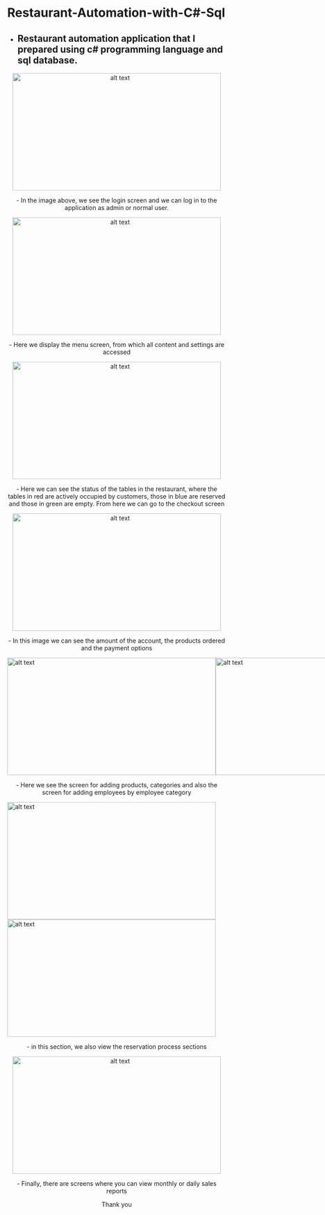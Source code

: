 # Restaurant-Automation-with-C#-Sql

- ## Restaurant automation application that I prepared using c# programming language and sql database.

<p align="center">
<img src="https://github.com/MertErenKekuc/Restaurant-Automation/assets/92688288/52ba1a98-d88f-4312-b233-422faa347505" alt="alt text" width="480" height="270">
</p>

<p align="center">
- In the image above, we see the login screen and we can log in to the application as admin or normal user.
</p>

<p align="center">
<img src="https://github.com/MertErenKekuc/Restaurant-Automation/assets/92688288/de8303d1-f885-4cfb-b37d-15e370eb0432" alt="alt text" width="480" height="270"> 
</p>

<p></p>

<p align="center">
- Here we display the menu screen, from which all content and settings are accessed
</p>

<p align="center">
<img src="https://github.com/MertErenKekuc/Restaurant-Automation/assets/92688288/882a9416-f6fc-4cfb-b5f7-658882061e30" alt="alt text" width="480" height="270"> 
</p>

<p align="center">
- Here we can see the status of the tables in the restaurant, where the tables in red are actively occupied by customers, those in blue are reserved and those in green are empty. From here we can go to the checkout screen
</p>

<p align="center">
<img src="https://github.com/MertErenKekuc/Restaurant-Automation/assets/92688288/5588f28f-7c18-420d-acfe-6fd299b0d68c" alt="alt text" width="480" height="270"> 
</p>

<p align="center">
- In this image we can see the amount of the account, the products ordered and the payment options
</p>

<div style="display: flex;">
  <img src="https://github.com/MertErenKekuc/Restaurant-Automation/assets/92688288/d3e943e4-58d5-4108-9c07-61a1c019fd74" alt="alt text" width="480" height="270">
  <img src="https://github.com/MertErenKekuc/Restaurant-Automation/assets/92688288/c90b2915-c19c-422d-82ed-bd6e1da079a2" alt="alt text" width="480" height="270">
</div>

<p align="center">
- Here we see the screen for adding products, categories and also the screen for adding employees by employee category
</p>

<img src="https://github.com/MertErenKekuc/Restaurant-Automation/assets/92688288/69808e3e-bd89-4a3a-841a-d1a2d85a27a7" alt="alt text" width="480" height="270"> 
<img src="https://github.com/MertErenKekuc/Restaurant-Automation/assets/92688288/9aaa245d-6184-42ca-85af-b5b8b7274c41" alt="alt text" width="480" height="270"> 

<p align="center">
- in this section, we also view the reservation process sections
</p>

<p></p>

<p align="center">
<img src="https://github.com/MertErenKekuc/Restaurant-Automation/assets/92688288/1a3af455-26b5-492a-9525-2ac4d390b9de" alt="alt text" width="480" height="270">
</p>

<p align="center">
- Finally, there are screens where you can view monthly or daily sales reports
</p>

<p align="center">
Thank you
</p>



